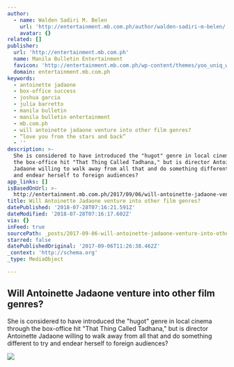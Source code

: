 ```yaml
---
author:
  - name: Walden Sadiri M. Belen
    url: 'http://entertainment.mb.com.ph/author/walden-sadiri-m-belen/'
    avatar: {}
related: []
publisher:
  url: 'http://entertainment.mb.com.ph'
  name: Manila Bulletin Entertainment
  favicon: 'http://entertainment.mb.com.ph/wp-content/themes/yoo_uniq_wp/favicon.ico'
  domain: entertainment.mb.com.ph
keywords:
  - antoinette jadaone
  - box-office success
  - joshua garcia
  - julia barretto
  - manila bulletin
  - manila bulletin entertainment
  - mb.com.ph
  - will antoinette jadaone venture into other film genres?
  - “love you from the stars and back”
  - ''
description: >-
  She is considered to have introduced the "hugot" genre in local cinema through
  the box-office hit "That Thing Called Tadhana," but is director Antoinette
  Jadaone willing to walk away from all that and do something different to try
  and endear herself to foreign audiences?
app_links: []
isBasedOnUrl: >-
  http://entertainment.mb.com.ph/2017/09/06/will-antoinette-jadaone-venture-into-other-film-genres/
title: Will Antoinette Jadaone venture into other film genres?
datePublished: '2018-07-28T07:16:21.591Z'
dateModified: '2018-07-28T07:16:17.602Z'
via: {}
inFeed: true
sourcePath: _posts/2017-09-06-will-antoinette-jadaone-venture-into-other-film-genres.md
starred: false
datePublishedOriginal: '2017-09-06T11:26:38.462Z'
_context: 'http://schema.org'
_type: MediaObject

---
```

<article style=""><h1>Will Antoinette Jadaone venture into other film genres?</h1><p>She is considered to have introduced the "hugot" genre in local cinema through the box-office hit "That Thing Called Tadhana," but is director Antoinette Jadaone willing to walk away from all that and do something different to try and endear herself to foreign audiences?</p><img src="http://entertainment.mb.com.ph/wp-content/uploads/2017/09/antonette-jadaone.jpg" /></article>